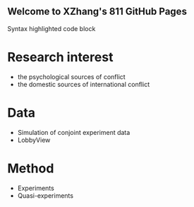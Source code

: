 ## Welcome to XZhang's 811 GitHub Pages




Syntax highlighted code block

# Research interest
- the psychological sources of conflict
- the domestic sources of international conflict

# Data
- Simulation of conjoint experiment data
- LobbyView

# Method
- Experiments
- Quasi-experiments
